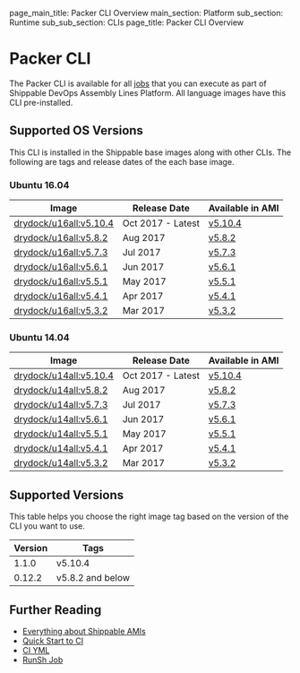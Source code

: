 page_main_title: Packer CLI Overview
main_section: Platform
sub_section: Runtime
sub_sub_section: CLIs
page_title: Packer CLI Overview

# Packer CLI

The Packer CLI is available for all [jobs](/platform/workflow/job/overview) that you can execute as part of Shippable DevOps Assembly Lines Platform. All language images have this CLI pre-installed.

## Supported OS Versions
This CLI is installed in the Shippable base images along with other CLIs. The following are tags and release dates of the each base image.

### Ubuntu 16.04

|Image| Release Date |Available in AMI |
|----------|------------|-----|
[drydock/u16all:v5.10.4](/platform/runtime/os/ubuntu16#v5104)  | Oct 2017 - Latest | [v5.10.4](/platform/tutorial/runtime/ami-v5104)
[drydock/u16all:v5.8.2](/platform/runtime/os/ubuntu16#v582)  | Aug 2017 | [v5.8.2](/platform/tutorial/runtime/ami-v582)
[drydock/u16all:v5.7.3](/platform/runtime/os/ubuntu16#v573)  | Jul 2017 | [v5.7.3](/platform/tutorial/runtime/ami-v573)
[drydock/u16all:v5.6.1](/platform/runtime/os/ubuntu16#v561)  | Jun 2017 | [v5.6.1](/platform/tutorial/runtime/ami-v561)
[drydock/u16all:v5.5.1](/platform/runtime/os/ubuntu16#v551)  | May 2017 | [v5.5.1](/platform/tutorial/runtime/ami-v551)
[drydock/u16all:v5.4.1](/platform/runtime/os/ubuntu16#v541)  | Apr 2017 | [v5.4.1](/platform/tutorial/runtime/ami-v541)
[drydock/u16all:v5.3.2](/platform/runtime/os/ubuntu16#v532)  | Mar 2017 | [v5.3.2](/platform/tutorial/runtime/ami-v532)


### Ubuntu 14.04

|Image| Release Date |Available in AMI |
|----------|------------|-----|
[drydock/u14all:v5.10.4](/platform/runtime/os/ubuntu16#v5104)  | Oct 2017 - Latest | [v5.10.4](/platform/tutorial/runtime/ami-v5104)
[drydock/u14all:v5.8.2](/platform/runtime/os/ubuntu16#v582)  | Aug 2017 | [v5.8.2](/platform/tutorial/runtime/ami-v582)
[drydock/u14all:v5.7.3](/platform/runtime/os/ubuntu14#v573)  | Jul 2017 | [v5.7.3](/platform/tutorial/runtime/ami-v573)
[drydock/u14all:v5.6.1](/platform/runtime/os/ubuntu14#v561)  | Jun 2017 | [v5.6.1](/platform/tutorial/runtime/ami-v561)
[drydock/u14all:v5.5.1](/platform/runtime/os/ubuntu14#v551)  | May 2017 | [v5.5.1](/platform/tutorial/runtime/ami-v551)
[drydock/u14all:v5.4.1](/platform/runtime/os/ubuntu14#v541)  | Apr 2017 | [v5.4.1](/platform/tutorial/runtime/ami-v541)
[drydock/u14all:v5.3.2](/platform/runtime/os/ubuntu14#v532)  | Mar 2017 | [v5.3.2](/platform/tutorial/runtime/ami-v532)


## Supported Versions
This table helps you choose the right image tag based on the version of the CLI you want to use.

| Version  |  Tags    
|----------|---------
| 1.1.0  | v5.10.4
| 0.12.2 | v5.8.2 and below

## Further Reading
* [Everything about Shippable AMIs](/platform/tutorial/runtime/ami-overview)
* [Quick Start to CI](/getting-started/ci-sample)
* [CI YML](/ci/yml-structure)
* [RunSh Job](/platform/workflow/job/runsh)
